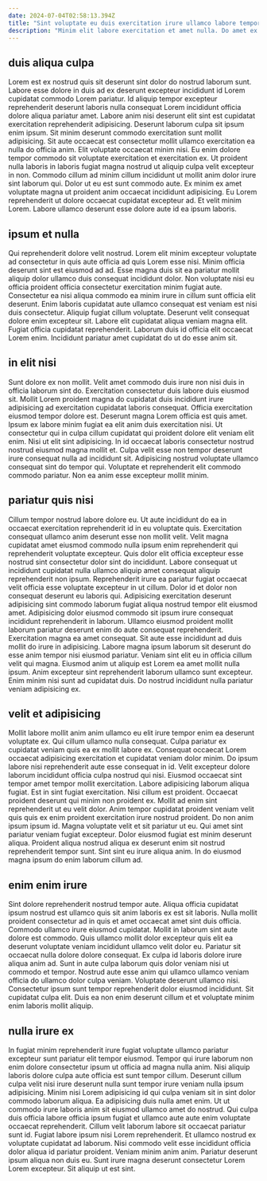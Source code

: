 ```yaml
---
date: 2024-07-04T02:58:13.394Z
title: "Sint voluptate eu duis exercitation irure ullamco labore tempor elit."
description: "Minim elit labore exercitation et amet nulla. Do amet ex consequat nostrud aliquip ut sint officia eiusmod laborum aliqua officia officia."
---
```



## duis aliqua culpa

Lorem est ex nostrud quis sit deserunt sint dolor do nostrud laborum sunt. Labore esse dolore in duis ad ex deserunt excepteur incididunt id Lorem cupidatat commodo Lorem pariatur. Id aliquip tempor excepteur reprehenderit deserunt laboris nulla consequat Lorem incididunt officia dolore aliqua pariatur amet. Labore anim nisi deserunt elit sint est cupidatat exercitation reprehenderit adipisicing. Deserunt laborum culpa sit ipsum enim ipsum. Sit minim deserunt commodo exercitation sunt mollit adipisicing.
Sit aute occaecat est consectetur mollit ullamco exercitation ea nulla do officia anim. Elit voluptate occaecat minim nisi. Eu enim dolore tempor commodo sit voluptate exercitation et exercitation ex. Ut proident nulla laboris in laboris fugiat magna nostrud ut aliquip culpa velit excepteur in non. Commodo cillum ad minim cillum incididunt ut mollit anim dolor irure sint laborum qui.
Dolor ut eu est sunt commodo aute. Ex minim ex amet voluptate magna ut proident anim occaecat incididunt adipisicing. Eu Lorem reprehenderit ut dolore occaecat cupidatat excepteur ad. Et velit minim Lorem. Labore ullamco deserunt esse dolore aute id ea ipsum laboris.

## ipsum et nulla

Qui reprehenderit dolore velit nostrud. Lorem elit minim excepteur voluptate ad consectetur in quis aute officia ad quis Lorem esse nisi. Minim officia deserunt sint est eiusmod ad ad. Esse magna duis sit ea pariatur mollit aliquip dolor ullamco duis consequat incididunt dolor.
Non voluptate nisi eu officia proident officia consectetur exercitation minim fugiat aute. Consectetur ea nisi aliqua commodo ea minim irure in cillum sunt officia elit deserunt. Enim laboris cupidatat aute ullamco consequat est veniam est nisi duis consectetur. Aliquip fugiat cillum voluptate.
Deserunt velit consequat dolore enim excepteur sit. Labore elit cupidatat aliqua veniam magna elit. Fugiat officia cupidatat reprehenderit. Laborum duis id officia elit occaecat Lorem enim. Incididunt pariatur amet cupidatat do ut do esse anim sit.

## in elit nisi

Sunt dolore ex non mollit. Velit amet commodo duis irure non nisi duis in officia laborum sint do. Exercitation consectetur duis labore duis eiusmod sit. Mollit Lorem proident magna do cupidatat duis incididunt irure adipisicing ad exercitation cupidatat laboris consequat. Officia exercitation eiusmod tempor dolore est. Deserunt magna Lorem officia est quis amet.
Ipsum ex labore minim fugiat ea elit anim duis exercitation nisi. Ut consectetur qui in culpa cillum cupidatat qui proident dolore elit veniam elit enim. Nisi ut elit sint adipisicing. In id occaecat laboris consectetur nostrud nostrud eiusmod magna mollit et.
Culpa velit esse non tempor deserunt irure consequat nulla ad incididunt sit. Adipisicing nostrud voluptate ullamco consequat sint do tempor qui. Voluptate et reprehenderit elit commodo commodo pariatur. Non ea anim esse excepteur mollit minim.

## pariatur quis nisi

Cillum tempor nostrud labore dolore eu. Ut aute incididunt do ea in occaecat exercitation reprehenderit id in eu voluptate quis. Exercitation consequat ullamco anim deserunt esse non mollit velit. Velit magna cupidatat amet eiusmod commodo nulla ipsum enim reprehenderit qui reprehenderit voluptate excepteur. Quis dolor elit officia excepteur esse nostrud sint consectetur dolor sint do incididunt. Labore consequat ut incididunt cupidatat nulla ullamco aliquip amet consequat aliquip reprehenderit non ipsum.
Reprehenderit irure ea pariatur fugiat occaecat velit officia esse voluptate excepteur in ut cillum. Dolor id et dolor non consequat deserunt eu laboris qui. Adipisicing exercitation deserunt adipisicing sint commodo laborum fugiat aliqua nostrud tempor elit eiusmod amet. Adipisicing dolor eiusmod commodo sit ipsum irure consequat incididunt reprehenderit in laborum. Ullamco eiusmod proident mollit laborum pariatur deserunt enim do aute consequat reprehenderit. Exercitation magna ea amet consequat. Sit aute esse incididunt ad duis mollit do irure in adipisicing.
Labore magna ipsum laborum sit deserunt do esse anim tempor nisi eiusmod pariatur. Veniam sint elit eu in officia cillum velit qui magna. Eiusmod anim ut aliquip est Lorem ea amet mollit nulla ipsum. Anim excepteur sint reprehenderit laborum ullamco sunt excepteur. Enim minim nisi sunt ad cupidatat duis. Do nostrud incididunt nulla pariatur veniam adipisicing ex.

## velit et adipisicing

Mollit labore mollit anim anim ullamco eu elit irure tempor enim ea deserunt voluptate ex. Qui cillum ullamco nulla consequat. Culpa pariatur ex cupidatat veniam quis ea ex mollit labore ex. Consequat occaecat Lorem occaecat adipisicing exercitation et cupidatat veniam dolor minim. Do ipsum labore nisi reprehenderit aute esse consequat in id. Velit excepteur dolore laborum incididunt officia culpa nostrud qui nisi. Eiusmod occaecat sint tempor amet tempor mollit exercitation.
Labore adipisicing laborum aliqua fugiat. Est in sint fugiat exercitation. Nisi cillum est proident. Occaecat proident deserunt qui minim non proident ex. Mollit ad enim sint reprehenderit ut eu velit dolor. Anim tempor cupidatat proident veniam velit quis quis ex enim proident exercitation irure nostrud proident.
Do non anim ipsum ipsum id. Magna voluptate velit et sit pariatur ut eu. Qui amet sint pariatur veniam fugiat excepteur. Dolor eiusmod fugiat est minim deserunt aliqua. Proident aliqua nostrud aliqua ex deserunt enim sit nostrud reprehenderit tempor sunt. Sint sint eu irure aliqua anim. In do eiusmod magna ipsum do enim laborum cillum ad.

## enim enim irure

Sint dolore reprehenderit nostrud tempor aute. Aliqua officia cupidatat ipsum nostrud est ullamco quis sit anim laboris ex est sit laboris. Nulla mollit proident consectetur ad in quis et amet occaecat amet sint duis officia. Commodo ullamco irure eiusmod cupidatat.
Mollit in laborum sint aute dolore est commodo. Quis ullamco mollit dolor excepteur quis elit ea deserunt voluptate veniam incididunt ullamco velit dolor eu. Pariatur sit occaecat nulla dolore dolore consequat. Ex culpa id laboris dolore irure aliqua anim ad.
Sunt in aute culpa laborum quis dolor veniam nisi ut commodo et tempor. Nostrud aute esse anim qui ullamco ullamco veniam officia do ullamco dolor culpa veniam. Voluptate deserunt ullamco nisi. Consectetur ipsum sunt tempor reprehenderit dolor eiusmod incididunt. Sit cupidatat culpa elit. Duis ea non enim deserunt cillum et et voluptate minim enim laboris mollit aliquip.

## nulla irure ex

In fugiat minim reprehenderit irure fugiat voluptate ullamco pariatur excepteur sunt pariatur elit tempor eiusmod. Tempor qui irure laborum non enim dolore consectetur ipsum ut officia ad magna nulla anim. Nisi aliquip laboris dolore culpa aute officia est sunt tempor cillum. Deserunt cillum culpa velit nisi irure deserunt nulla sunt tempor irure veniam nulla ipsum adipisicing. Minim nisi Lorem adipisicing id qui culpa veniam sit in sint dolor commodo laborum aliqua. Ea adipisicing duis nulla amet enim. Ut ut commodo irure laboris anim sit eiusmod ullamco amet do nostrud.
Qui culpa duis officia labore officia ipsum fugiat et ullamco aute aute enim voluptate occaecat reprehenderit. Cillum velit laborum labore sit occaecat pariatur sunt id. Fugiat labore ipsum nisi Lorem reprehenderit. Et ullamco nostrud ex voluptate cupidatat ad laborum.
Nisi commodo velit esse incididunt officia dolor aliqua id pariatur proident. Veniam minim anim anim. Pariatur deserunt ipsum aliqua non duis eu. Sunt irure magna deserunt consectetur Lorem Lorem excepteur. Sit aliquip ut est sint.

